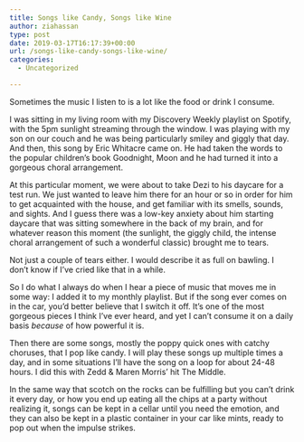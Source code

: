```yaml
---
title: Songs like Candy, Songs like Wine
author: ziahassan
type: post
date: 2019-03-17T16:17:39+00:00
url: /songs-like-candy-songs-like-wine/
categories:
  - Uncategorized

---
```

Sometimes the music I listen to is a lot like the food or drink I consume.

I was sitting in my living room with my Discovery Weekly playlist on Spotify, with the 5pm sunlight streaming through the window. I was playing with my son on our couch and he was being particularly smiley and giggly that day. And then, this song by Eric Whitacre came on. He had taken the words to the popular children’s book Goodnight, Moon and he had turned it into a gorgeous choral arrangement.

At this particular moment, we were about to take Dezi to his daycare for a test run. We just wanted to leave him there for an hour or so in order for him to get acquainted with the house, and get familiar with its smells, sounds, and sights. And I guess there was a low-key anxiety about him starting daycare that was sitting somewhere in the back of my brain, and for whatever reason this moment (the sunlight, the giggly child, the intense choral arrangement of such a wonderful classic) brought me to tears.

Not just a couple of tears either. I would describe it as full on bawling. I don’t know if I’ve cried like that in a while.

So I do what I always do when I hear a piece of music that moves me in some way: I added it to my monthly playlist. But if the song ever comes on in the car, you’d better believe that I switch it off. It’s one of the most gorgeous pieces I think I’ve ever heard, and yet I can’t consume it on a daily basis _because_ of how powerful it is.

Then there are some songs, mostly the poppy quick ones with catchy choruses, that I pop like candy. I will play these songs up multiple times a day, and in some situations I’ll have the song on a loop for about 24-48 hours. I did this with Zedd & Maren Morris’ hit The Middle.

In the same way that scotch on the rocks can be fulfilling but you can’t drink it every day, or how you end up eating all the chips at a party without realizing it, songs can be kept in a cellar until you need the emotion, and they can also be kept in a plastic container in your car like mints, ready to pop out when the impulse strikes.